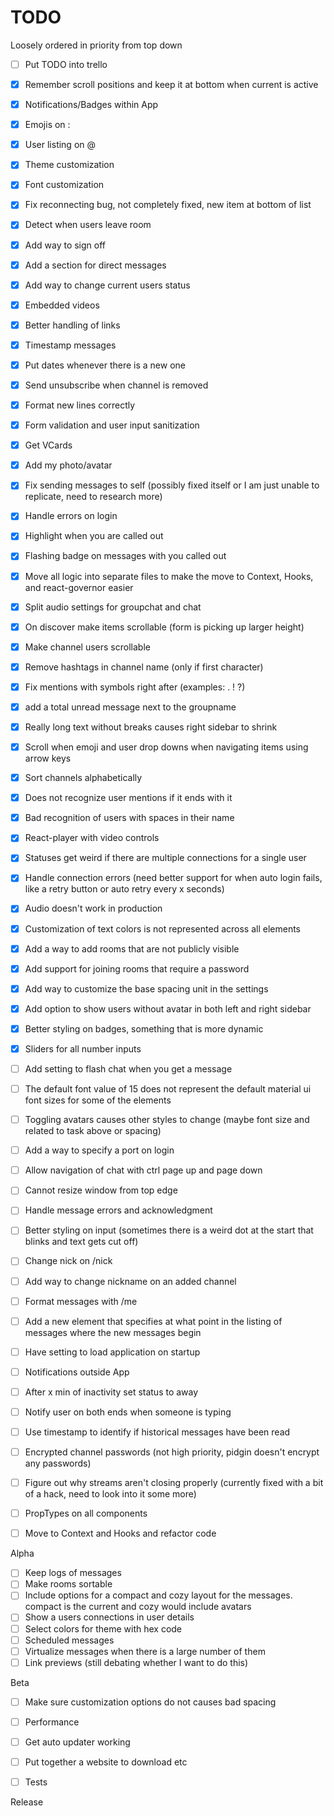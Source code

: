 # TODO

Loosely ordered in priority from top down

- [ ] Put TODO into trello
- [x] Remember scroll positions and keep it at bottom when current is active
- [x] Notifications/Badges within App
- [x] Emojis on :
- [x] User listing on @
- [x] Theme customization
- [x] Font customization
- [x] Fix reconnecting bug, not completely fixed, new item at bottom of list
- [x] Detect when users leave room
- [x] Add way to sign off
- [x] Add a section for direct messages
- [x] Add way to change current users status
- [x] Embedded videos
- [x] Better handling of links
- [x] Timestamp messages
- [x] Put dates whenever there is a new one
- [x] Send unsubscribe when channel is removed
- [x] Format new lines correctly
- [x] Form validation and user input sanitization
- [x] Get VCards
- [x] Add my photo/avatar
- [x] Fix sending messages to self (possibly fixed itself or I am just unable to replicate, need to research more)
- [x] Handle errors on login
- [x] Highlight when you are called out
- [x] Flashing badge on messages with you called out
- [x] Move all logic into separate files to make the move to Context, Hooks, and react-governor easier
- [x] Split audio settings for groupchat and chat
- [x] On discover make items scrollable (form is picking up larger height)
- [x] Make channel users scrollable
- [x] Remove hashtags in channel name (only if first character)
- [x] Fix mentions with symbols right after (examples: . ! ?)
- [x] add a total unread message next to the groupname
- [x] Really long text without breaks causes right sidebar to shrink
- [x] Scroll when emoji and user drop downs when navigating items using arrow keys
- [x] Sort channels alphabetically
- [x] Does not recognize user mentions if it ends with it
- [x] Bad recognition of users with spaces in their name
- [x] React-player with video controls
- [x] Statuses get weird if there are multiple connections for a single user
- [x] Handle connection errors (need better support for when auto login fails, like a retry button or auto retry every x seconds)
- [x] Audio doesn't work in production
- [x] Customization of text colors is not represented across all elements
- [x] Add a way to add rooms that are not publicly visible
- [x] Add support for joining rooms that require a password
- [x] Add way to customize the base spacing unit in the settings
- [x] Add option to show users without avatar in both left and right sidebar
- [x] Better styling on badges, something that is more dynamic
- [x] Sliders for all number inputs

- [ ] Add setting to flash chat when you get a message
- [ ] The default font value of 15 does not represent the default material ui font sizes for some of the elements
- [ ] Toggling avatars causes other styles to change (maybe font size and related to task above or spacing)
- [ ] Add a way to specify a port on login
- [ ] Allow navigation of chat with ctrl page up and page down
- [ ] Cannot resize window from top edge
- [ ] Handle message errors and acknowledgment

- [ ] Better styling on input (sometimes there is a weird dot at the start that blinks and text gets cut off)

- [ ] Change nick on /nick
- [ ] Add way to change nickname on an added channel
- [ ] Format messages with /me

- [ ] Add a new element that specifies at what point in the listing of messages where the new messages begin
- [ ] Have setting to load application on startup
- [ ] Notifications outside App
- [ ] After x min of inactivity set status to away
- [ ] Notify user on both ends when someone is typing
- [ ] Use timestamp to identify if historical messages have been read
- [ ] Encrypted channel passwords (not high priority, pidgin doesn't encrypt any passwords)

- [ ] Figure out why streams aren't closing properly (currently fixed with a bit of a hack, need to look into it some more)
- [ ] PropTypes on all components
- [ ] Move to Context and Hooks and refactor code

Alpha

- [ ] Keep logs of messages
- [ ] Make rooms sortable
- [ ] Include options for a compact and cozy layout for the messages. compact is the current and cozy would include avatars
- [ ] Show a users connections in user details
- [ ] Select colors for theme with hex code
- [ ] Scheduled messages
- [ ] Virtualize messages when there is a large number of them
- [ ] Link previews (still debating whether I want to do this)

Beta

- [ ] Make sure customization options do not causes bad spacing
- [ ] Performance

- [ ] Get auto updater working
- [ ] Put together a website to download etc

- [ ] Tests

Release
